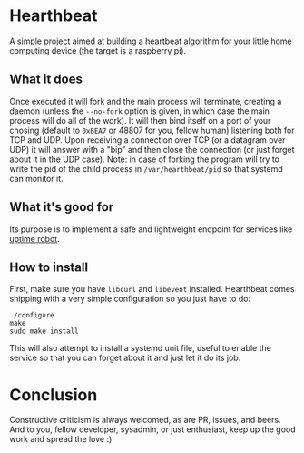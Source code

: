 # Hearthbeat

A simple project aimed at building a heartbeat algorithm for your little home computing device (the target is a raspberry pi).

## What it does

Once executed it will fork and the main process will terminate, creating a daemon (unless the `--no-fork` option is given, in which case the main process will do all of the work). It will then bind itself on a port of your chosing (default to `0xBEA7` or 48807 for you, fellow human) listening both for TCP and UDP. Upon receiving a connection over TCP (or a datagram over UDP) it will answer with a "bip" and then close the connection (or just forget about it in the UDP case).
Note: in case of forking the program will try to write the pid of the child process in `/var/hearthbeat/pid` so that systemd can monitor it.

## What it's good for

Its purpose is to implement a safe and lightweight endpoint for services like [uptime robot](https://uptimerobot.com/).

## How to install

First, make sure you have `libcurl` and `libevent` installed. Hearthbeat comes shipping with a very simple configuration so you just have to do:
```
./configure
make
sudo make install
```
This will also attempt to install a systemd unit file, useful to enable the service so that you can forget about it and just let it do its job.

# Conclusion

Constructive criticism is always welcomed, as are PR, issues, and beers. And to you, fellow developer, sysadmin, or just enthusiast, keep up the good work and spread the love :)